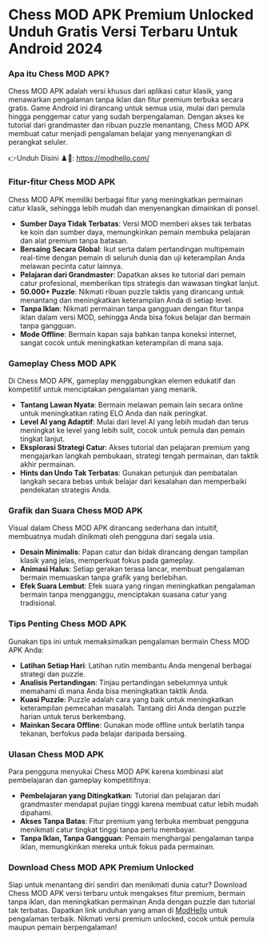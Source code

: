 # Chess MOD APK Premium Unlocked Unduh Gratis Versi Terbaru Untuk Android 2024

### Apa itu Chess MOD APK?

Chess MOD APK adalah versi khusus dari aplikasi catur klasik, yang menawarkan pengalaman tanpa iklan dan fitur premium terbuka secara gratis. Game Android ini dirancang untuk semua usia, mulai dari pemula hingga penggemar catur yang sudah berpengalaman. Dengan akses ke tutorial dari grandmaster dan ribuan puzzle menantang, Chess MOD APK membuat catur menjadi pengalaman belajar yang menyenangkan di perangkat seluler.


👉Unduh Disini ♟️🏁: https://modhello.com/

### Fitur-fitur Chess MOD APK

Chess MOD APK memiliki berbagai fitur yang meningkatkan permainan catur klasik, sehingga lebih mudah dan menyenangkan dimainkan di ponsel.

- **Sumber Daya Tidak Terbatas**: Versi MOD memberi akses tak terbatas ke koin dan sumber daya, memungkinkan pemain membuka pelajaran dan alat premium tanpa batasan.
- **Bersaing Secara Global**: Ikut serta dalam pertandingan multipemain real-time dengan pemain di seluruh dunia dan uji keterampilan Anda melawan pecinta catur lainnya.
- **Pelajaran dari Grandmaster**: Dapatkan akses ke tutorial dari pemain catur profesional, memberikan tips strategis dan wawasan tingkat lanjut.
- **50.000+ Puzzle**: Nikmati ribuan puzzle taktis yang dirancang untuk menantang dan meningkatkan keterampilan Anda di setiap level.
- **Tanpa Iklan**: Nikmati permainan tanpa gangguan dengan fitur tanpa iklan dalam versi MOD, sehingga Anda bisa fokus belajar dan bermain tanpa gangguan.
- **Mode Offline**: Bermain kapan saja bahkan tanpa koneksi internet, sangat cocok untuk meningkatkan keterampilan di mana saja.

### Gameplay Chess MOD APK

Di Chess MOD APK, gameplay menggabungkan elemen edukatif dan kompetitif untuk menciptakan pengalaman yang menarik.

- **Tantang Lawan Nyata**: Bermain melawan pemain lain secara online untuk meningkatkan rating ELO Anda dan naik peringkat.
- **Level AI yang Adaptif**: Mulai dari level AI yang lebih mudah dan terus meningkat ke level yang lebih sulit, cocok untuk pemula dan pemain tingkat lanjut.
- **Eksplorasi Strategi Catur**: Akses tutorial dan pelajaran premium yang mengajarkan langkah pembukaan, strategi tengah permainan, dan taktik akhir permainan.
- **Hints dan Undo Tak Terbatas**: Gunakan petunjuk dan pembatalan langkah secara bebas untuk belajar dari kesalahan dan memperbaiki pendekatan strategis Anda.

### Grafik dan Suara Chess MOD APK

Visual dalam Chess MOD APK dirancang sederhana dan intuitif, membuatnya mudah dinikmati oleh pengguna dari segala usia.

- **Desain Minimalis**: Papan catur dan bidak dirancang dengan tampilan klasik yang jelas, memperkuat fokus pada gameplay.
- **Animasi Halus**: Setiap gerakan terasa lancar, membuat pengalaman bermain memuaskan tanpa grafik yang berlebihan.
- **Efek Suara Lembut**: Efek suara yang ringan meningkatkan pengalaman bermain tanpa mengganggu, menciptakan suasana catur yang tradisional.

### Tips Penting Chess MOD APK

Gunakan tips ini untuk memaksimalkan pengalaman bermain Chess MOD APK Anda:

- **Latihan Setiap Hari**: Latihan rutin membantu Anda mengenal berbagai strategi dan puzzle.
- **Analisis Pertandingan**: Tinjau pertandingan sebelumnya untuk memahami di mana Anda bisa meningkatkan taktik Anda.
- **Kuasi Puzzle**: Puzzle adalah cara yang baik untuk meningkatkan keterampilan pemecahan masalah. Tantang diri Anda dengan puzzle harian untuk terus berkembang.
- **Mainkan Secara Offline**: Gunakan mode offline untuk berlatih tanpa tekanan, berfokus pada belajar daripada bersaing.

### Ulasan Chess MOD APK

Para pengguna menyukai Chess MOD APK karena kombinasi alat pembelajaran dan gameplay kompetitifnya:

- **Pembelajaran yang Ditingkatkan**: Tutorial dan pelajaran dari grandmaster mendapat pujian tinggi karena membuat catur lebih mudah dipahami.
- **Akses Tanpa Batas**: Fitur premium yang terbuka membuat pengguna menikmati catur tingkat tinggi tanpa perlu membayar.
- **Tanpa Iklan, Tanpa Gangguan**: Pemain menghargai pengalaman tanpa iklan, memungkinkan mereka untuk fokus pada permainan.

### Download Chess MOD APK Premium Unlocked

Siap untuk menantang diri sendiri dan menikmati dunia catur? Download Chess MOD APK versi terbaru untuk mengakses fitur premium, bermain tanpa iklan, dan meningkatkan permainan Anda dengan puzzle dan tutorial tak terbatas. Dapatkan link unduhan yang aman di [ModHello](https://modhello.com) untuk pengalaman terbaik. Nikmati versi premium unlocked, cocok untuk pemula maupun pemain berpengalaman!
